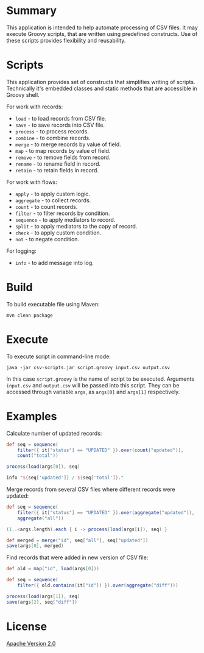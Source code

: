 # Summary

This application is intended to help automate processing of CSV files.
It may execute Groovy scripts, that are written using predefined constructs.
Use of these scripts provides flexibility and reusability.

# Scripts

This application provides set of constructs that simplifies writing of scripts.
Technically it's embedded classes and static methods that are accessible in Groovy shell.

For work with records:

* `load` - to load records from CSV file.
* `save` - to save records into CSV file.
* `process` - to process records.
* `combine` - to combine records.
* `merge` - to merge records by value of field.
* `map` - to map records by value of field.
* `remove` - to remove fields from record.
* `rename` - to rename field in record.
* `retain` - to retain fields in record.

For work with flows:

* `apply` - to apply custom logic.
* `aggregate` - to collect records.
* `count` - to count records.
* `filter` - to filter records by condition.
* `sequence` - to apply mediators to record.
* `split` - to apply mediators to the copy of record.
* `check` - to apply custom condition.
* `not` - to negate condition.

For logging:

* `info` - to add message into log.

# Build

To build executable file using Maven:

```
mvn clean package
```

# Execute

To execute script in command-line mode:

```
java -jar csv-scripts.jar script.groovy input.csv output.csv
```

In this case `script.groovy` is the name of script to be executed.
Arguments `input.csv` and `output.csv` will be passed into this script.
They can be accessed through variable `args`, as `args[0]` and `args[1]` respectively.

# Examples

Calculate number of updated records:

```groovy
def seq = sequence(
    filter({ it["status"] == "UPDATED" }).over(count("updated")),
    count("total"))

process(load(args[0]), seq)

info "${seq['updated']} / ${seq['total']}."
```

Merge records from several CSV files where different records were updated:

```groovy
def seq = sequence(
    filter({ it["status"] == "UPDATED" }).over(aggregate("updated")),
    aggregate("all"))

(1..<args.length).each { i -> process(load(args[i]), seq) }

def merged = merge("id", seq["all"], seq["updated"])
save(args[0], merged)
```

Find records that were added in new version of CSV file:

```groovy
def old = map("id", load(args[0]))

def seq = sequence(
    filter({ old.contains(it["id"]) }).over(aggregate("diff")))

process(load(args[1]), seq)
save(args[2], seq["diff"])
```

# License

[Apache Version 2.0](http://www.apache.org/licenses/LICENSE-2.0.html)
